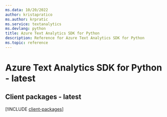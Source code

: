 ```yaml
---
ms.data: 10/20/2022
author: kristapratico
ms.author: krpratic
ms.service: textanalytics
ms.devlang: python
title: Azure Text Analytics SDK for Python
description: Reference for Azure Text Analytics SDK for Python
ms.topic: reference
---
```

# Azure Text Analytics SDK for Python - latest

## Client packages - latest
[!INCLUDE [client-packages](text-analytics-client-index.md)]